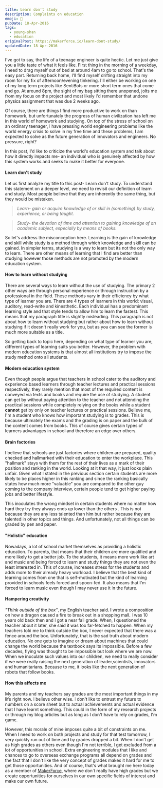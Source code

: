 ```yaml
---
title: Learn don't study
description: Complaints on education
emoji: 🧠
pubDate: 18-Apr-2016
tags:
  - young-shan
  - education
originalPost: https://makerforce.io/learn-dont-study/
updatedDate: 18-Apr-2016
---
```


I've got to say, the life of a teenage engineer is quite hectic. Let me just give you a little taste of what it feels like. First thing in the morning of a weekday, I need to drag myself out of bed at around 4am to go to school. That's the easy part. Returning back home, I'll find myself drifting straight into my room for my fix of afternoon/evening tinkering. I'll either be working on one of my long term projects like SentiBots or more short term ones that come and go. At around 8pm, the sight of my bag sitting there unopened, jolts me from my focus on the project and most likely I'd remember that undone physics assignment that was due 2 weeks ago.

Of course, there are things I find more productive to work on than homework, but unfortunately the progress of human civilization has left me in this world of homework and studying. On top of the stress of school on an ordinary teenager, I have pressing world engineering problems like the world energy crisis to solve in my free time and these problems, I am expected to solve as the future generation of innovators and engineers. No pressure, right?

In this post, I'd like to criticize the world's education system and talk about how it directly impacts me- an individual who is genuinely affected by how this system works and seeks to make it better for everyone.

#### Learn don't study

Let us first analyze my title to this post- Learn don't study. To understand this statement on a deeper level, we need to revisit our definition of learn and study. Most people believe that they are inherently the same thing, but they would be mistaken.

> _Learn- gain or acquire knowledge of or skill in (something) by study, experience, or being taught._

> _Study- the devotion of time and attention to gaining knowledge of an academic subject, especially by means of books._

So let's address the misconception here. Learning is the gain of knowledge and skill while study is a method through which knowledge and skill can be gained. In simpler terms, studying is a way to learn but its not the only way to learn. There are other means of learning that I find are better than studying however those methods are not promoted by the modern education system.

#### How to learn without studying

There are several ways to learn without the use of studying. The primary 2 other ways are through personal experience or through instruction by a professional in the field. These methods vary in their efficiency by what type of learner you are. There are 4 types of learners in this world: visual, auditory, read-write and kinesthetic. Each individual has a predominant learning style and that style tends to allow him to learn the fastest. This means that my paragraph title is slightly misleading. This paragraph is not about how to learn without studying but rather about how to learn without studying if it doesn't really work for you, but as you can see the former is much more suitable as a title.

So getting back to topic here, depending on what type of learner you are, different types of learning suits you better. However, the problem with modern education systems is that almost all institutions try to impose the study method onto all students.

#### Modern education system

Even though people argue that teachers in school cater to the auditory and experience based learners through teacher lectures and practical sessions respectively, they rarely mention that most of the required content is conveyed via texts and books and require the use of studying. A student can get by without paying attention to the teacher and not attending the practical sessions while completely relying on the books while a student **cannot** get by only on teacher lectures or practical sessions. Believe me, I'm a student who knows how important studying is to grades. This is because ultimately the exams and the grading is on paper and the bulk of the content comes from books. This of course gives certain types of learners advantages in school and therefore an edge over others.

#### Brain factories

I believe that schools are just factories where children are prepared, quality checked and hallmarked with their education to enter the workplace. This "hallmark" stays with them for the rest of their lives as a mark of their position and ranking in the world. Looking at it that way, it just looks plain unfair. Given what I stated in the previous section certain students are more likely to be places higher in this ranking and since the ranking basically states how much more "valuable" you are compared to the other guy coming to the company interview, certain people tend to get higher paying jobs and better lifestyle.

This inoculates the wrong mindset in certain students where no matter how hard they try they always ends up lower than the others . This is not because they are any less talented than him but rather because they are talented in other topics and things. And unfortunately, not all things can be graded by pen and paper.

#### "Holistic" education

Nowadays, a lot of school market themselves as providing a holistic education. To parents, that means that their children are more qualified and more likely to get a better job. To the students, it means more work like art and music and being forced to learn and study things they are not even the least interested in. This of course, increases stress for the students and adds more to their already heavy workload. I believe that the best kind of learning comes from one that is self-motivated but the kind of learning provided in schools feels forced and spoon-fed. It also means that I'm forced to learn music even though I may never use it in the future.

#### Hampering creativity

_"Think outside of the box"_, my English teacher said. I wrote a composition on how a dragon caused a fire to break out in a shopping mall. I was 10 years old back then and I got a near fail grade. When, I questioned the teacher about it later, she said it was too far-fetched to happen. When my teachers told me to think outside the box, I never expected that there was a fence around the box. Unfortunately, that is the sad truth about modern education. No one gets to imagine or dream about machines that could change the world because the textbook says its impossible. Before a few decades, flying was thought to be impossible but look where we are now. When we inoculate such values into our children, we need to really consider if we were really raising the next generation of leader,scientists, innovators and humanitarians. Because to me, it looks like the next generation of robots that follow books.

#### How this affects me

My parents and my teachers say grades are the most important things in my life right now. I believe other wise. I don't like to entrust my future to numbers on a score sheet but to actual achievements and actual evidence that I have learnt something. This could in the form of my research projects or through my blog articles but as long as I don't have to rely on grades, I'm game.

However, this morale of mine imposes quite a bit of constraints on me. When I need to work on both projects and study for that test tomorrow, I very quickly run out of time and by grades dropped a bit. When I don't get as high grades as others even though I'm not terrible, I get excluded from a lot of opportunities in school. Extra engineering modules that I like and chances to go to overseas exchange programs all depend on grades and the fact that I don't like the very concept of grades makes it hard for me to get those opportunities. And of course, that's what brought me here today as a member of [MakerForce](https://makerforce.io), where we don't really have high grades but we create opportunities for ourselves in our own specific fields of interest and make our own future.
